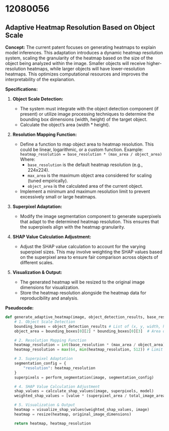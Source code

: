 # 12080056

## Adaptive Heatmap Resolution Based on Object Scale

**Concept:** The current patent focuses on generating heatmaps to explain model inferences. This adaptation introduces a dynamic heatmap resolution system, scaling the granularity of the heatmap based on the size of the object being analyzed within the image. Smaller objects will receive higher-resolution heatmaps, while larger objects will have lower-resolution heatmaps. This optimizes computational resources and improves the interpretability of the explanation.

**Specifications:**

1.  **Object Scale Detection:**
    *   The system must integrate with the object detection component (if present) or utilize image processing techniques to determine the bounding box dimensions (width, height) of the target object.
    *   Calculate the object’s area (width \* height).

2.  **Resolution Mapping Function:**
    *   Define a function to map object area to heatmap resolution. This could be linear, logarithmic, or a custom function. Example:
        `heatmap_resolution = base_resolution * (max_area / object_area)`
        Where:
        *   `base_resolution` is the default heatmap resolution (e.g., 224x224).
        *   `max_area` is the maximum object area considered for scaling (tuned empirically).
        *   `object_area` is the calculated area of the current object.
    *   Implement a minimum and maximum resolution limit to prevent excessively small or large heatmaps.

3.  **Superpixel Adaptation:**
    *   Modify the image segmentation component to generate superpixels that adapt to the determined heatmap resolution. This ensures that the superpixels align with the heatmap granularity.

4.  **SHAP Value Calculation Adjustment:**
    *   Adjust the SHAP value calculation to account for the varying superpixel sizes. This may involve weighting the SHAP values based on the superpixel area to ensure fair comparison across objects of different scales.

5.  **Visualization & Output:**
    *   The generated heatmap will be resized to the original image dimensions for visualization.
    *   Store the heatmap resolution alongside the heatmap data for reproducibility and analysis.

**Pseudocode:**

```python
def generate_adaptive_heatmap(image, object_detection_results, base_resolution, max_area):
    # 1. Object Scale Detection
    bounding_boxes = object_detection_results # List of (x, y, width, height)
    object_area = bounding_boxes[0][2] * bounding_boxes[0][3]  # Area of the first detected object

    # 2. Resolution Mapping Function
    heatmap_resolution = int(base_resolution * (max_area / object_area))
    heatmap_resolution = max(64, min(heatmap_resolution, 512)) # Limit resolution

    # 3. Superpixel Adaptation
    segmentation_config = {
        "resolution": heatmap_resolution
    }
    superpixels = perform_segmentation(image, segmentation_config)

    # 4. SHAP Value Calculation Adjustment
    shap_values = calculate_shap_values(image, superpixels, model)
    weighted_shap_values = [value * (superpixel_area / total_image_area) for value, superpixel_area in zip(shap_values, superpixel_areas)]

    # 5. Visualization & Output
    heatmap = visualize_shap_values(weighted_shap_values, image)
    heatmap = resize(heatmap, original_image_dimensions)

    return heatmap, heatmap_resolution
```